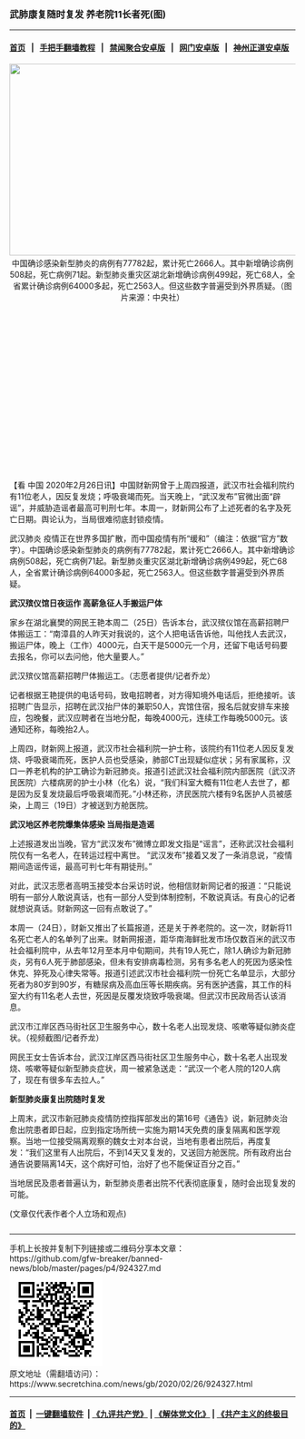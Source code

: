 ### 武肺康复随时复发 养老院11长者死(图)
------------------------

#### [首页](https://github.com/gfw-breaker/banned-news/blob/master/README.md) &nbsp;&nbsp;|&nbsp;&nbsp; [手把手翻墙教程](https://github.com/gfw-breaker/guides/wiki) &nbsp;&nbsp;|&nbsp;&nbsp; [禁闻聚合安卓版](https://github.com/gfw-breaker/bn-android) &nbsp;&nbsp;|&nbsp;&nbsp; [网门安卓版](https://github.com/oGate2/oGate) &nbsp;&nbsp;|&nbsp;&nbsp; [神州正道安卓版](https://github.com/SzzdOgate/update) 



<div class="article_right" style="fone-color:#000">
 <p style="text-align: center;">
  <img alt="" src="//img3.secretchina.com/pic/2020/2-25/p2634924a145892722-ss.jpg" style="height:338px; width:600px"/>
  <br>
   中国确诊感染新型肺炎的病例有77782起，累计死亡2666人。其中新增确诊病例508起，死亡病例71起。新型肺炎重灾区湖北新增确诊病例499起，死亡68人，全省累计确诊病例64000多起，死亡2563人。但这些数字普遍受到外界质疑。（图片来源：中央社）
   <span id="hideid" name="hideid" style="color:red;display:none;">
    <span href="https://www.secretchina.com">
    </span>
   </span>
  </br>
 </p>
 <div id="txt-mid1-t21-2017">
  <ins class="adsbygoogle" data-ad-client="ca-pub-1276641434651360" data-ad-slot="2451032099" style="display:inline-block;width:336px;height:280px">
  </ins>
  <div id="SC-22xxx">
  </div>
 </div>
 <p>
  【看
  <span href="https://www.secretchina.com" target="_blank">
   中国
  </span>
  2020年2月26日讯】中国财新网曾于上周四报道，武汉市社会福利院约有11位老人，因反复发烧；呼吸衰竭而死。当天晚上，“武汉发布”官微出面“辟谣”，并威胁造谣者最高可判刑七年。本周一，财新网公布了上述死者的名字及死亡日期。舆论认为，当局很难彻底封锁疫情。
  <span id="hideid" name="hideid" style="color:red;display:none;">
   <span href="https://www.secretchina.com">
   </span>
  </span>
 </p>
 <p>
  <span href="https://www.secretchina.com/news/gb/tag/武汉肺炎" target="_blank">
   武汉肺炎
  </span>
  疫情正在世界多国扩散，而中国疫情有所“缓和”（编注：依据“官方”数字）。中国确诊感染新型肺炎的病例有77782起，累计死亡2666人。其中新增确诊病例508起，死亡病例71起。新型肺炎重灾区湖北新增确诊病例499起，死亡68人，全省累计确诊病例64000多起，死亡2563人。但这些数字普遍受到外界质疑。
 </p>
 <p>
  <strong>
   武汉殡仪馆日夜运作 高薪急征人手搬运尸体
  </strong>
 </p>
 <p>
  家乡在湖北襄樊的网民王艳本周二（25日）告诉本台，武汉殡仪馆在高薪招聘尸体搬运工：“南漳县的人昨天对我说的，这个人把电话告诉他，叫他找人去武汉，搬运尸体，晚上（工作）4000元，白天干是5000元一个月，还留下电话号码要去报名，你可以去问他，他大量要人。”
 </p>
 <p>
  武汉殡仪馆高薪招聘尸体搬运工。（志愿者提供/记者乔龙）
 </p>
 <p>
  记者根据王艳提供的电话号码，致电招聘者，对方得知境外电话后，拒绝接听。该招聘广告显示，招聘在武汉抬尸体的兼职50人，宾馆住宿，报名后就安排车来接应，包晚餐，武汉应聘者在当地分配，每晚4000元，连续工作每晚5000元。该通知还称，每晚抬2人。
 </p>
 <p>
  上周四，财新网上报道，武汉市社会福利院一护士称，该院约有11位老人因反复发烧、呼吸衰竭而死，医护人员也受感染，肺部CT出现疑似症状；另有家属称，汉口一养老机构的护工确诊为新冠肺炎。报道引述武汉社会福利院内部医院（武汉济民医院）六楼病房的护士小林（化名）说，“我们科室大概有11位老人去世了，都是因为反复发烧最后呼吸衰竭而死。”小林还称，济民医院六楼有9名医护人员被感染，上周三（19日）才被送到方舱医院。
 </p>
 <p style="text-align: center;">
 </p>
 <p>
  <strong>
   武汉地区养老院爆集体感染 当局指是造谣
  </strong>
 </p>
 <p>
  上述报道发出当晚，官方“武汉发布”微博立即发文指是“谣言”，还称武汉社会福利院仅有一名老人，在转运过程中离世。 “武汉发布”接着又发了一条消息说，“疫情期间造谣传谣，最高可判七年有期徒刑。”
 </p>
 <p>
  对此，武汉志愿者高明玉接受本台采访时说，他相信财新网记者的报道：“只能说明有一部分人敢说真话，也有一部分人受到体制控制，不敢说真话。有良心的记者就想说真话。财新网这一回有点敢说了。”
 </p>
 <p>
  本周一（24日），财新又推出了长篇报道，还是关于养老院的。这一次，财新将11名死亡老人的名单列了出来。财新网报道，距华南海鲜批发市场仅数百米的武汉市社会福利院中，从去年12月至本月中旬期间，共有19人死亡，除1人确诊为新冠肺炎，另有6人死于肺部感染，但未有安排病毒检测，另有多名老人的死因为感染性休克、猝死及心律失常等。报道引述武汉市社会福利院一份死亡名单显示，大部分死者为80岁到90岁，有糖尿病及高血压等长期疾病。另有医护透露，其工作的科室大约有11名老人去世，死因是反覆发烧致呼吸衰竭。但武汉市民政局否认该消息。
 </p>
 <p>
  武汉市江岸区西马街社区卫生服务中心，数十名老人出现发烧、咳嗽等疑似肺炎症状。（视频截图/记者乔龙）
 </p>
 <p>
  网民王女士告诉本台，武汉江岸区西马街社区卫生服务中心，数十名老人出现发烧、咳嗽等疑似新型肺炎症状，周一被紧急送走：“武汉一个老人院的120人病了，现在有很多车去拉人。”
 </p>
 <p>
  <strong>
   新型肺炎康复出院随时复发
  </strong>
 </p>
 <p>
  上周末，武汉市新冠肺炎疫情防控指挥部发出的第16号《通告》说，新冠肺炎治愈出院患者即日起，应到指定场所统一实施为期14天免费的康复隔离和医学观察。当地一位接受隔离观察的魏女士对本台说，当地有患者出院后，再度复发：“我们这里有人出院后，不到14天又复发的，又送回方舱医院。所有政府出台通告说要隔离14天，这个病好可怕，治好了也不能保证百分之百。”
 </p>
 <p>
  当地居民及患者普遍认为，新型肺炎患者出院不代表彻底康复，随时会出现复发的可能。
 </p>
 (文章仅代表作者个人立场和观点)
 <center>
  <div>
   <div id="txt-mid2-t22-2017" style="display: block;  max-height: 351px;  overflow: hidden;">
    <div id="SC-21xxx">
    </div>
    <ins class="adsbygoogle" data-ad-client="ca-pub-1276641434651360" data-ad-format="auto" data-ad-slot="4301710469" data-full-width-responsive="true" style="display:block">
    </ins>
   </div>
  </div>
 </center>
 <div style="padding-top:12px;">
 </div>
</div>

<hr/>
手机上长按并复制下列链接或二维码分享本文章：<br/>
https://github.com/gfw-breaker/banned-news/blob/master/pages/p4/924327.md <br/>
<a href='https://github.com/gfw-breaker/banned-news/blob/master/pages/p4/924327.md'><img src='https://github.com/gfw-breaker/banned-news/blob/master/pages/p4/924327.md.png'/></a> <br/>
原文地址（需翻墙访问）：https://www.secretchina.com/news/gb/2020/02/26/924327.html


------------------------
#### [首页](https://github.com/gfw-breaker/banned-news/blob/master/README.md) &nbsp;|&nbsp; [一键翻墙软件](https://github.com/gfw-breaker/nogfw/blob/master/README.md) &nbsp;| [《九评共产党》](https://github.com/gfw-breaker/9ping.md/blob/master/README.md#九评之一评共产党是什么) | [《解体党文化》](https://github.com/gfw-breaker/jtdwh.md/blob/master/README.md) | [《共产主义的终极目的》](https://github.com/gfw-breaker/gczydzjmd.md/blob/master/README.md)


<img src='http://gfw-breaker.win/banned-news/pages/p4/924327.md' width='0px' height='0px'/>